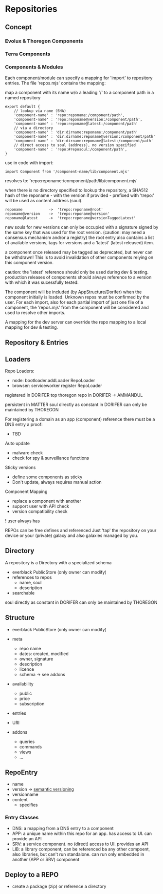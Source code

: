 Repositories
============

## Concept

### Evolux & Thoregon Components

### Terra Components

### Components & Modules

Each component/module can specify a mapping for 'import' to repository entries. 
The file 'repos.mjs' contains the mapping:

map a component with its name w/o a leading '/'
to a component path in a named repository

    export default {
        // lookup via name (SHA) 
        'component-name' : 'repo:reponame:/component/path',
        'component-name' : 'repo:reponame@version:/component/path',
        'component-name' : 'repo:reponame@latest:/component/path'
        // via a directory
        'component-name' : 'dir:dirname:reponame:/component/path'
        'component-name' : 'dir:dirname:reponame@version:/component/path'
        'component-name' : 'dir:dirname:reponame@latest:/component/path'
        // direct access to soul (address), no version specified
        'component-name' : 'repo:#reposoul:/component/path',        
    }

use in code with import:

    import Component from '/component-name/lib/component.mjs'
    
resolves to: 'repo:reponame:/component/path/lib/component.mjs'

when there is no directory specified to lookup the repository, a SHA512 hash 
of the reponame - with the version if provided - prefixed with 'trepo:' will be used as content address (soul).

    reponame            ->  'trepo:reponame@root'
    reponame@version    ->  'trepo:reponame@version'
    reponame@latest     ->  'trepo:reponame@versionTaggedLatest'
    
new souls for new versions can only be occupied with a signature signed by the same key that was used for the root version.
(caution: may need a consensus mechanism and/or a registry)
the root entry also contains a list of available versions, tags for versions and a 'latest' (latest released) item. 

a component once released may be tagged as deprecated, but never can be withdrawn! This is to avoid invalidation
of other components relying on this component version.

caution: the 'latest' reference should only be used during dev & testing. production releases of components should
always reference to a version with which it was sucessfully tested. 

The component will be included (by AppStructure/Dorifer) when the component initially is loaded.
Unknown repos must be confirmed by the user. 
For each import, also for each partial import of just one file of a component, the 'repos.mjs' from the component
will be considered and used to resolve other imports.  

A mapping for the dev server can override the repo mapping to a local mapping for dev & testing. 

## Repository & Entries



## Loaders

Repo Loaders:
- node: bootloader.addLoader RepoLoader
- browser: serviceworker register RepoLoader

registered in DORIFER
top thoregon repo in DORIFER -> AMMANDUL

persistent in MATTER
soul directly as constant in DORIFER
can only be maintained by THOREGON

For registering a domain as an app (component) reference
there must be a DNS entry a proof:
- TBD

Auto update
- malware check
- check for spy & surveillance functions 

Sticky versions
- define some components as sticky 
- Don't update, always requires manual action

Component Mapping 
- replace a component with another
- support user with API check
- version compatibility check  

! user always has  

REPOs can be free defines and referenced
Just 'tap' the repository on your device or your (private) galaxy
and also galaxies managed by you. 

## Directory

A repository is a Directory with a specialized schema

- everblack PublicStore (only owner can modify)
- references to repos
    - name, soul
    - description
- searchable

soul directly as constant in DORIFER
can only be maintained by THOREGON

## Structure 

- everblack PublicStore (only owner can modify)
- meta
    - repo name
    - dates: created, modified
    - owner, signature
    - description
    - licence
    - schema
        -> see addons
- availability
    - public
    - price
    - subscription
- entries
- URI

- addons
    - queries
    - commands
    - views
    - ...


## RepoEntry

- name
- version -> [semantic versioning](https://semver.org/)
- versionname
- content
    - specifies 

### Entry Classes
- DNS: a mapping from a DNS entry to a component
- APP: a unique name within this repo for an app. has access to UI. can provide an API
- SRV: a service component. no (direct) access to UI. provides an API
- LIB: a library component, can be referenced ba any other compoent, also libraries, but can't run standalone. can run only embedded in another (APP or SRV) component  

## Deploy to a REPO

- create a package (zip) or reference a directory
